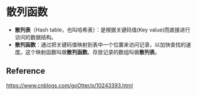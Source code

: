 # 散列函数

- **散列表**（Hash table，也叫哈希表）：是根据关键码值(Key value)而直接进行访问的数据结构。
- **散列函数**：通过把关键码值映射到表中一个位置来访问记录，以加快查找的速度。这个映射函数叫做**散列函数**。存放记录的数组叫做**散列表**。


## Reference
https://www.cnblogs.com/goOtter/p/10243393.html
